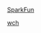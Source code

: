 
[SparkFun](https://github.com/sparkfun/SparkFun-KiCad-Libraries)

[wch](https://github.com/sad-electronics/wch-kicad-lbr)  

